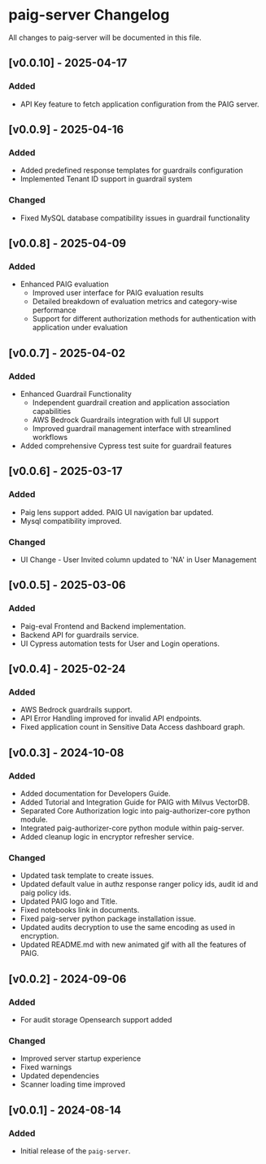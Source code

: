 # paig-server Changelog
All changes to paig-server will be documented in this file.

## [v0.0.10] - 2025-04-17
### Added
- API Key feature to fetch application configuration from the PAIG server.


## [v0.0.9] - 2025-04-16
### Added
- Added predefined response templates for guardrails configuration
- Implemented Tenant ID support in guardrail system

### Changed
- Fixed MySQL database compatibility issues in guardrail functionality


## [v0.0.8] - 2025-04-09
### Added
- Enhanced PAIG evaluation
    - Improved user interface for PAIG evaluation results
    - Detailed breakdown of evaluation metrics and category-wise performance
    - Support for different authorization methods for authentication with application under evaluation


## [v0.0.7] - 2025-04-02
### Added
- Enhanced Guardrail Functionality
    - Independent guardrail creation and application association capabilities
    - AWS Bedrock Guardrails integration with full UI support
    - Improved guardrail management interface with streamlined workflows
- Added comprehensive Cypress test suite for guardrail features

## [v0.0.6] - 2025-03-17
### Added
- Paig lens support added. PAIG UI navigation bar updated.
- Mysql compatibility improved.

### Changed
- UI Change - User Invited column updated to 'NA' in User Management

## [v0.0.5] - 2025-03-06
### Added
- Paig-eval Frontend and Backend implementation.
- Backend API for guardrails service.
- UI Cypress automation tests for User and Login operations.

## [v0.0.4] - 2025-02-24
### Added
- AWS Bedrock guardrails support.
- API Error Handling improved for invalid API endpoints.
- Fixed application count in Sensitive Data Access dashboard graph.

## [v0.0.3] - 2024-10-08
### Added
- Added documentation for Developers Guide.
- Added Tutorial and Integration Guide for PAIG with Milvus VectorDB.
- Separated Core Authorization logic into paig-authorizer-core python module.
- Integrated paig-authorizer-core python module within paig-server.
- Added cleanup logic in encryptor refresher service.

### Changed
- Updated task template to create issues.
- Updated default value in authz response ranger policy ids, audit id and paig policy ids.
- Updated PAIG logo and Title.
- Fixed notebooks link in documents.
- Fixed paig-server python package installation issue.
- Updated audits decryption to use the same encoding as used in encryption.
- Updated README.md with new animated gif with all the features of PAIG.

## [v0.0.2] - 2024-09-06
### Added
- For audit storage Opensearch support added

### Changed
- Improved server startup experience
- Fixed warnings
- Updated dependencies
- Scanner loading time improved


## [v0.0.1] - 2024-08-14
### Added
- Initial release of the `paig-server`.
